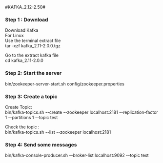 #KAFKA_2.12-2.50#

<h3>Step 1 : Download </h3>
Download  Kafka<br />
For Linux <br />
Use the terminal extract file <br />
tar -xzf kafka_2.11-2.0.0.tgz <br />

Go to the extract kafka file <br />
cd kafka_2.11-2.0.0<br />

<h3>Step 2: Start the server </h3>

bin/zookeeper-server-start.sh config/zookeeper.properties

<h3>Step 3: Create a topic </h3>
Create Topic:<br />
bin/kafka-topics.sh --create --zookeeper localhost:2181 --replication-factor 1 --partitions 1 --topic test <br />

Check the topic : <br />
bin/kafka-topics.sh --list --zookeeper localhost:2181 <br />


<h3>Step 4: Send some messages </h3>
bin/kafka-console-producer.sh --broker-list localhost:9092 --topic test
